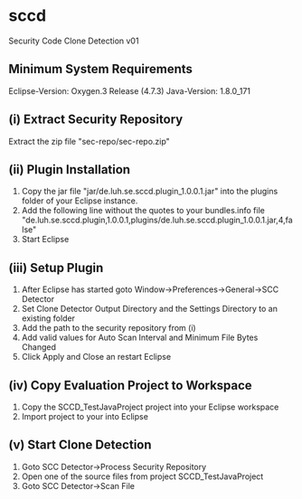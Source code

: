 # sccd
Security Code Clone Detection
v01


Minimum System Requirements
--------------------------------------------------
Eclipse-Version: Oxygen.3 Release (4.7.3)
Java-Version: 1.8.0_171 





(i) Extract Security Repository
--------------------------------------------------
Extract the zip file "sec-repo/sec-repo.zip"



(ii) Plugin Installation
--------------------------------------------------
1. Copy the jar file "jar/de.luh.se.sccd.plugin_1.0.0.1.jar" into the plugins folder of your Eclipse instance.
2. Add the following line without the quotes to your bundles.info file
   "de.luh.se.sccd.plugin,1.0.0.1,plugins/de.luh.se.sccd.plugin_1.0.0.1.jar,4,false"
3. Start Eclipse



(iii) Setup Plugin
--------------------------------------------------
1. After Eclipse has started goto Window->Preferences->General->SCC Detector
2. Set Clone Detector Output Directory and the Settings Directory to an existing folder
3. Add the path to the security repository from (i)
4. Add valid values for Auto Scan Interval and Minimum File Bytes Changed
5. Click Apply and Close an restart Eclipse



(iv) Copy Evaluation Project to Workspace
--------------------------------------------------
1. Copy the SCCD_TestJavaProject project into your Eclipse workspace
2. Import project to your into Eclipse



(v) Start Clone Detection
--------------------------------------------------
1. Goto SCC Detector->Process Security Repository
2. Open one of the source files from project SCCD_TestJavaProject
3. Goto SCC Detector->Scan File

